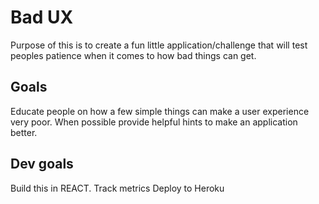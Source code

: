 # Bad UX

Purpose of this is to create a fun little application/challenge that will test peoples patience when it comes to how bad things can get.

## Goals
Educate people on how a few simple things can make a user experience very poor. When possible provide helpful hints to make an application better. 

## Dev goals
Build this in REACT.
Track metrics
Deploy to Heroku
